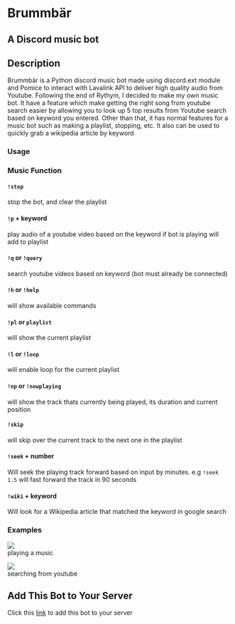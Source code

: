 # Brummbär   
## A Discord music bot  
  
## Description  
Brummbär is a Python discord music bot made using discord.ext module and Pomice to interact with Lavalink API to deliver high quality audio from Youtube. Following the end of Rythym, I decided to make my own music bot. It have a feature which make getting the right song from youtube search easier by allowing you to look up 5 top results from Youtube search based on keyword you entered. Other than that, it has normal features for a music bot such as making a playlist, stopping, etc. It also can be used to quickly grab a wikipedia article by keyword 

### Usage
### Music Function
#### `!stop`    				    
stop the bot, and clear the playlist      
#### `!p` + keyword			
play audio of a youtube video based on the keyword if bot is playing will add to playlist  
#### `!q` or `!query`    
search youtube videos based on keyword (bot must already be connected)   
#### `!h` or `!help`     
will show available commands  
#### `!pl` or `playlist`  
will show the current playlist  
#### `!l` or `!loop`     
will enable loop for the current playlist  
#### `!np` or `!nowplaying`  
will show the track thats currently being played, its duration and current position  
#### `!skip`  
will skip over the current track to the next one in the playlist  
#### `!seek` + number  
Will seek the playing track forward based on input by minutes. e.g `!seek 1.5` will fast forward the track in 90 seconds  
#### `!wiki` + keyword  
Will look for a Wikipedia article that matched the keyword in google search  

### Examples

![](https://i.imgur.com/wEpxuLC.png)  
playing a music  
  
![](https://i.imgur.com/MSPbjig.png)  
searching from youtube

## Add This Bot to Your Server  
Click this [link](https://bit.ly/3Ef1H4D) to add this bot to your server
